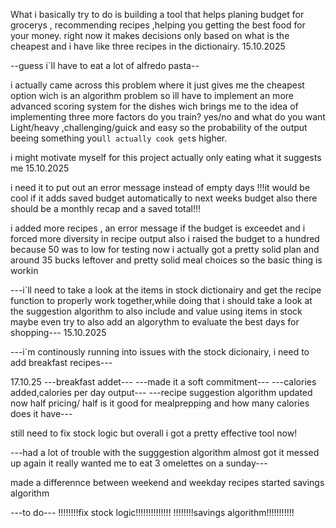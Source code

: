 What i basically try to do is building a tool that helps planing budget for grocerys , recommending recipes ,helping you getting the best food for your money.
right now it makes decisions only based on what is the cheapest and i have like three recipes in the dictionairy.
15.10.2025

--guess i`ll have to eat a lot of alfredo pasta--

i actually came across this problem where it just gives me the cheapest option wich is an algorithm problem so ìll have to implement an more advanced scoring system for the dishes wich brings me to the idea of implementing three more factors do you train? yes/no and what do you want Light/heavy ,challenging/guick and easy so the probability of the output beeing something you`ll actually cook get`s higher.

i might motivate myself for this project actually only eating what it suggests me
15.10.2025

i need it to put out an error message instead of empty days
!!!it would be cool if it adds saved budget automatically to next weeks budget
also there should be a monthly recap and a saved total!!!

i added more recipes , an error message if the budget is exceedet and i forced more diversity in recipe output also i raised the budget to a hundred because 50 was to low for testing now i actually got a pretty solid plan and around 35 bucks leftover and pretty solid meal choices so the basic thing is workin

---i`ll need to take a look at the items in stock dictionairy and get the recipe function to properly work together,while doing that i should take a look at the suggestion algorithm to also include and value using items in stock maybe even try to also add an algorythm to evaluate the best days for shopping---
15.10.2025

---i`m continously running into issues with the stock dicionairy, i need to add breakfast recipes---

17.10.25
---breakfast addet--- ---made it a soft commitment--- ---calories added,calories per day output--- ---recipe suggestion algorithm updated now half pricing/ half is it good for mealprepping and how many calories does it have---

still need to fix stock logic but overall i got a pretty effective tool now!

---had a lot of trouble with the sugggestion algorithm almost got it messed up again it really wanted me to eat 3 omelettes on a sunday---

made a differennce between weekend and weekday recipes
started savings algorithm

---to do---
!!!!!!!!fix stock logic!!!!!!!!!!!!!!
!!!!!!!!savings algorithm!!!!!!!!!!!
